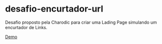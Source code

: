 # desafio-encurtador-url
Desafio proposto pela Charodic para criar uma Lading Page simulando um encurtador de Links.

[Demo](https://jeffersongibin.github.io/desafio-encurtador-url/)
